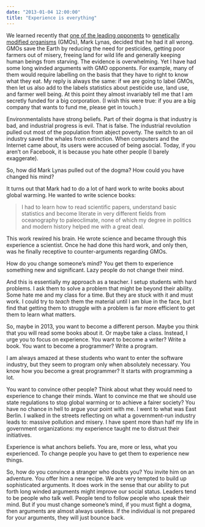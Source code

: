 ```yaml
---
date: "2013-01-04 12:00:00"
title: "Experience is everything"
---
```




We learned recently that [one of the leading opponents](http://www.slate.com/blogs/future_tense/2013/01/03/mark_lynas_environmentalist_who_opposed_gmos_admits_he_was_wrong.html) to [genetically modified organisms](https://en.wikipedia.org/wiki/Genetically_modified_organism) (GMOs), Mark Lynas, decided that he had it all wrong. GMOs save the Earth by reducing the need for pesticides, getting poor farmers out of misery, freeing land for wild life and generally keeping human beings from starving. The evidence is overwhelming. Yet I have had some long winded arguments with GMO opponents. For example, many of them would require labelling on the basis that they have to right to know what they eat. My reply is always the same: if we are going to label GMOs, then let us also add to the labels statistics about pesticide use, land use, and farmer well being. At this point they almost invariably tell me that I am secretly funded for a big corporation. (I wish this were true: if you are a big company that wants to fund me, please get in touch.)

Environmentalists have strong beliefs. Part of their dogma is that industry is bad, and industrial progress is evil. That is false. The industrial revolution pulled out most of the population from abject poverty. The switch to an oil industry saved the whales from extinction. When computers and the Internet came about, its users were accused of being asocial. Today, if you aren&rsquo;t on Facebook, it is because you hate other people (I barely exaggerate).

So, how did Mark Lynas pulled out of the dogma? How could you have changed his mind?

It turns out that Mark had to do a lot of hard work to write books about global warming. He wanted to write science books:

>  I had to learn how to read scientific papers, understand basic statistics and become literate in very different fields from oceanography to paleoclimate, none of which my degree in politics and modern history helped me with a great deal.


This work rewired his brain. He wrote science and became through this experience a scientist. Once he had done this hard work, and only then, was he finally receptive to counter-arguments regarding GMOs.

How do you change someone&rsquo;s mind? You get them to experience something new and significant. Lazy people do not change their mind.

And this is essentially my approach as a teacher. I setup students with hard problems. I ask them to solve a problem that might be beyond their ability. Some hate me and my class for a time. But they are stuck with it and must work. I could try to _teach_ them the material until I am blue in the face, but I find that getting them to struggle with a problem is far more efficient to get them to learn what matters.

So, maybe in 2013, you want to become a different person. Maybe you think that you will read some books about it. Or maybe take a class. Instead, I urge you to focus on experience. You want to become a writer? Write a book. You want to become a programmer? Write a program.

I am always amazed at these students who want to enter the software industry, but they seem to program only when absolutely necessary. You know how you become a great programmer? It starts with programming a lot.

You want to convince other people? Think about what they would need to experience to change their minds. Want to convince me that we should use state regulations to stop global warming or to achieve a fairer society? You have no chance in hell to argue your point with me. I went to what was East Berlin. I walked in the streets reflecting on what a government-run industry leads to: massive pollution and misery. I have spent more than half my life in government organizations: my experience taught me to distrust their initiatives.

Experience is what anchors beliefs. You are, more or less, what you experienced. To change people you have to get them to experience new things.

So, how do you convince a stranger who doubts you? You invite him on an adventure. You offer him a new recipe. We are very tempted to build up sophisticated arguments. It does work in the sense that our ability to put forth long winded arguments might improve our social status. Leaders tend to be people who talk well. People tend to follow people who speak their mind. But if you must change someone&rsquo;s mind, if you must fight a dogma, then arguments are almost always useless. If the individual is not prepared for your arguments, they will just bounce back.

